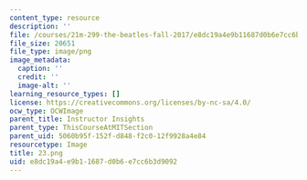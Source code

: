 ```yaml
---
content_type: resource
description: ''
file: /courses/21m-299-the-beatles-fall-2017/e8dc19a4e9b11687d0b6e7cc6b3d9092_23.png
file_size: 20651
file_type: image/png
image_metadata:
  caption: ''
  credit: ''
  image-alt: ''
learning_resource_types: []
license: https://creativecommons.org/licenses/by-nc-sa/4.0/
ocw_type: OCWImage
parent_title: Instructor Insights
parent_type: ThisCourseAtMITSection
parent_uid: 5060b95f-152f-d848-f2c0-12f9928a4e84
resourcetype: Image
title: 23.png
uid: e8dc19a4-e9b1-1687-d0b6-e7cc6b3d9092
---
```


